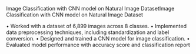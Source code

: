 Image Classification with CNN model on Natural Image DatasetImage Classification with CNN model on Natural Image Dataset

  • Worked with a dataset of 6,899 images across 8 classes.
  • Implemented data preprocessing techniques, including standardization and label conversion.
  • Designed and trained a CNN model for image classification.
  • Evaluated model performance with accuracy score and classification report
